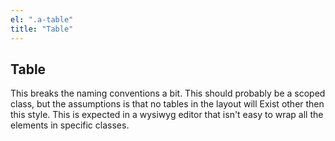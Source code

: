 ```yaml
---
el: ".a-table"
title: "Table"
---
```

## Table

This breaks the naming conventions a bit. This should probably be a scoped class, but the assumptions is that no tables in the layout will Exist other then this style. This is expected in a wysiwyg editor that isn't easy to wrap all the elements in specific classes.
